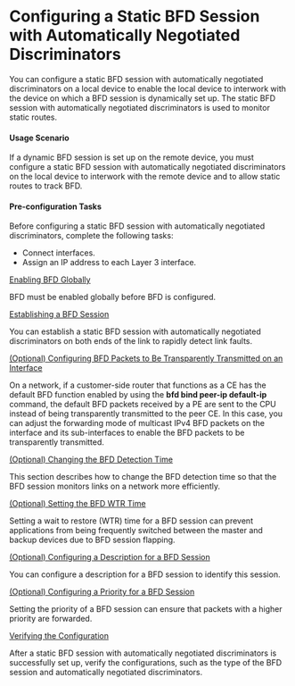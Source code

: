 Configuring a Static BFD Session with Automatically Negotiated Discriminators
=============================================================================

You can configure a static BFD session with automatically negotiated discriminators on a local device to enable the local device to interwork with the device on which a BFD session is dynamically set up. The static BFD session with automatically negotiated discriminators is used to monitor static routes.

#### Usage Scenario

If a dynamic BFD session is set up on the remote device, you must configure a static BFD session with automatically negotiated discriminators on the local device to interwork with the remote device and to allow static routes to track BFD.


#### Pre-configuration Tasks

Before configuring a static BFD session with automatically negotiated discriminators, complete the following tasks:

* Connect interfaces.
* Assign an IP address to each Layer 3 interface.


[Enabling BFD Globally](../../../../software/nev8r10_vrpv8r16/user/vrp/dc_vrp_bfd_cfg_0018.html)

BFD must be enabled globally before BFD is configured.

[Establishing a BFD Session](../../../../software/nev8r10_vrpv8r16/user/vrp/dc_vrp_bfd_cfg_0019.html)

You can establish a static BFD session with automatically negotiated discriminators on both ends of the link to rapidly detect link faults.

[(Optional) Configuring BFD Packets to Be Transparently Transmitted on an Interface](../../../../software/nev8r10_vrpv8r16/user/ne/dc_ne_bfd_cfg_0001b.html)

On a network, if a customer-side router that functions as a CE has the default BFD function enabled by using the **bfd bind peer-ip default-ip** command, the default BFD packets received by a PE are sent to the CPU instead of being transparently transmitted to the peer CE. In this case, you can adjust the forwarding mode of multicast IPv4 BFD packets on the interface and its sub-interfaces to enable the BFD packets to be transparently transmitted.

[(Optional) Changing the BFD Detection Time](../../../../software/nev8r10_vrpv8r16/user/vrp/dc_vrp_bfd_cfg_0026.html)

This section describes how to change the BFD detection time so that the BFD session monitors links on a network more efficiently.

[(Optional) Setting the BFD WTR Time](../../../../software/nev8r10_vrpv8r16/user/vrp/dc_vrp_bfd_cfg_0027.html)

Setting a wait to restore (WTR) time for a BFD session can prevent applications from being frequently switched between the master and backup devices due to BFD session flapping.

[(Optional) Configuring a Description for a BFD Session](../../../../software/nev8r10_vrpv8r16/user/vrp/dc_vrp_bfd_cfg_0028.html)

You can configure a description for a BFD session to identify this session.

[(Optional) Configuring a Priority for a BFD Session](../../../../software/nev8r10_vrpv8r16/user/vrp/dc_vrp_bfd_cfg_0121.html)

Setting the priority of a BFD session can ensure that packets with a higher priority are forwarded.

[Verifying the Configuration](../../../../software/nev8r10_vrpv8r16/user/vrp/dc_vrp_bfd_cfg_0020.html)

After a static BFD session with automatically negotiated discriminators is successfully set up, verify the configurations, such as the type of the BFD session and automatically negotiated discriminators.